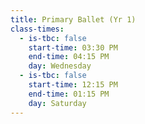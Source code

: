 ```yaml
---
title: Primary Ballet (Yr 1)
class-times:
  - is-tbc: false
    start-time: 03:30 PM
    end-time: 04:15 PM
    day: Wednesday
  - is-tbc: false
    start-time: 12:15 PM
    end-time: 01:15 PM
    day: Saturday
---
```

